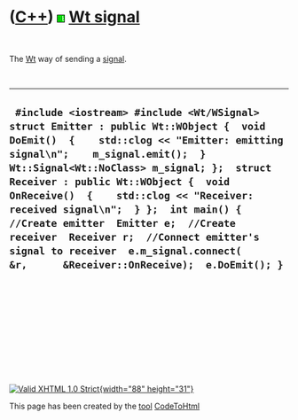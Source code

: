 



 

 

 

 

 

([C++](Cpp.htm)) ![Wt](PicWt.png) [Wt signal](WtSignal.htm)
===========================================================

 

The [Wt](CppWt.htm) way of sending a [signal](CppSignal.htm).

 

  ---------------------------------------------------------------------------------------------------------------------------------------------------------------------------------------------------------------------------------------------------------------------------------------------------------------------------------------------------------------------------------------------------------------------------------------------------------------------------------------------------------------------------------
  ` #include <iostream> #include <Wt/WSignal>  struct Emitter : public Wt::WObject {  void DoEmit()  {    std::clog << "Emitter: emitting signal\n";    m_signal.emit();  }  Wt::Signal<Wt::NoClass> m_signal; };  struct Receiver : public Wt::WObject {  void OnReceive()  {    std::clog << "Receiver: received signal\n";  } };  int main() {  //Create emitter  Emitter e;  //Create receiver  Receiver r;  //Connect emitter's signal to receiver  e.m_signal.connect(      &r,      &Receiver::OnReceive);  e.DoEmit(); }`
  ---------------------------------------------------------------------------------------------------------------------------------------------------------------------------------------------------------------------------------------------------------------------------------------------------------------------------------------------------------------------------------------------------------------------------------------------------------------------------------------------------------------------------------

 

 

 

 

 





 

[![Valid XHTML 1.0 Strict](valid-xhtml10.png){width="88"
height="31"}](http://validator.w3.org/check?uri=referer)

This page has been created by the [tool](Tools.htm)
[CodeToHtml](ToolCodeToHtml.htm)
